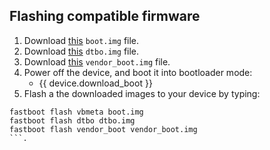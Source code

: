 ## Flashing compatible firmware

1. Download [this](https://gitlab.pixelexperience.org/android/vendor-blobs/wiki_blobs_redwood/-/raw/main/android-12/boot.img?inline=false) `boot.img` file.
2. Download [this](https://gitlab.pixelexperience.org/android/vendor-blobs/wiki_blobs_redwood/-/raw/main/android-12/dtbo.img?inline=false) `dtbo.img` file.
3. Download [this](https://gitlab.pixelexperience.org/android/vendor-blobs/wiki_blobs_redwood/-/raw/main/android-12/vendor_boot.img?inline=false) `vendor_boot.img` file.
4. Power off the device, and boot it into bootloader mode:
    * {{ device.download_boot }}
5. Flash a the downloaded images to your device by typing:
```
fastboot flash vbmeta boot.img
fastboot flash dtbo dtbo.img
fastboot flash vendor_boot vendor_boot.img
```.
